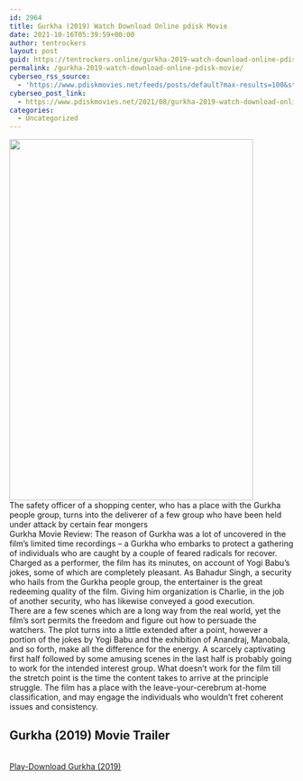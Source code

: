 ```yaml
---
id: 2964
title: Gurkha (2019) Watch Download Online pdisk Movie
date: 2021-10-16T05:39:59+00:00
author: tentrockers
layout: post
guid: https://tentrockers.online/gurkha-2019-watch-download-online-pdisk-movie/
permalink: /gurkha-2019-watch-download-online-pdisk-movie/
cyberseo_rss_source:
  - 'https://www.pdiskmovies.net/feeds/posts/default?max-results=100&start-index=701'
cyberseo_post_link:
  - https://www.pdiskmovies.net/2021/08/gurkha-2019-watch-download-online-pdisk.html
categories:
  - Uncategorized
---
```

<div class="separator">
  <a href="https://1.bp.blogspot.com/-DwR8F7QcR9Y/YSlS8wfxL_I/AAAAAAAAAbo/Cxz95CXDcBYxjPW1-O2tNdTz2cNwjOPegCLcBGAsYHQ/s1200/Gurkha%2B%25282019%2529%2BWatch%2BDownload%2BOnline%2Bpdisk%2BMovie.jpg" imageanchor="1"><img loading="lazy" border="0" data-original-height="1200" data-original-width="811" height="640" src="https://1.bp.blogspot.com/-DwR8F7QcR9Y/YSlS8wfxL_I/AAAAAAAAAbo/Cxz95CXDcBYxjPW1-O2tNdTz2cNwjOPegCLcBGAsYHQ/w432-h640/Gurkha%2B%25282019%2529%2BWatch%2BDownload%2BOnline%2Bpdisk%2BMovie.jpg" width="432" /></a>
</div>



<div>
  <div>
    <span>The safety officer of a shopping center, who has a place with the Gurkha people group, turns into the deliverer of a few group who have been held under attack by certain fear mongers&nbsp;</span>
  </div>
  
  <div>
    <span>Gurkha Movie Review: The reason of Gurkha was a lot of uncovered in the film&#8217;s limited time recordings &#8211; a Gurkha who embarks to protect a gathering of individuals who are caught by a couple of feared radicals for recover. Charged as a performer, the film has its minutes, on account of Yogi Babu&#8217;s jokes, some of which are completely pleasant. As Bahadur Singh, a security who hails from the Gurkha people group, the entertainer is the great redeeming quality of the film. Giving him organization is Charlie, in the job of another security, who has likewise conveyed a good execution.&nbsp;</span>
  </div>
  
  <div>
    <span>There are a few scenes which are a long way from the real world, yet the film&#8217;s sort permits the freedom and figure out how to persuade the watchers. The plot turns into a little extended after a point, however a portion of the jokes by Yogi Babu and the exhibition of Anandraj, Manobala, and so forth, make all the difference for the energy. A scarcely captivating first half followed by some amusing scenes in the last half is probably going to work for the intended interest group. What doesn&#8217;t work for the film till the stretch point is the time the content takes to arrive at the principle struggle. The film has a place with the leave-your-cerebrum at-home classification, and may engage the individuals who wouldn&#8217;t fret coherent issues and consistency.</span>
  </div>
</div>

<div>
  <h2>
    <span>Gurkha (2019) Movie Trailer</span>
  </h2>
</div>

  
<a href="https://kofilink.com/1/bnYyaXhwMDAxeHlt?dn=1" onclick="window.open('https://kofilink.com/1/bnYyaXhwMDAxeHlt?dn=1','popup','width=600,height=600'); return false;" target="popup" rel="noopener"><br /> Play-Download Gurkha (2019)<br /> </a>